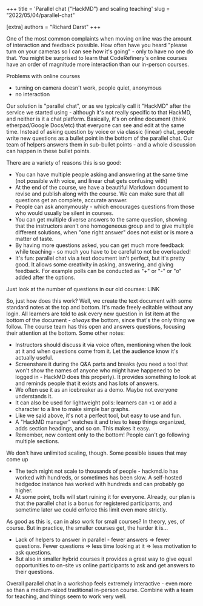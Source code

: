 +++
title = 'Parallel chat ("HackMD") and scaling teaching'
slug = "2022/05/04/parallel-chat"

[extra]
authors = "Richard Darst"
+++

One of the most common complaints when moving online was the amount of
interaction and feedback possible.  How often have you heard "please
turn on your cameras so I can see how it's going" - only to have no
one do that.  You might be surprised to learn that CodeRefinery's
online courses have an order of magnitude more interaction than our
in-person courses.

Problems with online courses
* turning on camera doesn't work, people quiet, anonymous
* no interaction

Our solution is "parallel chat", or as we typically call it "HackMD"
after the service we started using - although it's not really specific
to that HackMD, and neither is it a chat platform. Basically, it's on online document (think
etherpad/Google Docs/etc) that everyone can see and edit at the same
time.  Instead of asking question by voice or via classic (linear) chat,
people write new questions as a bullet point in the bottom of the
parallel chat.  Our team of helpers answers them in sub-bullet
points - and a whole discussion can happen in these bullet points.

There are a variety of reasons this is so good:
* You can have multiple people asking and answering at the same time
  (not possible with voice, and linear chat gets confusing with)
* At the end of the course, we have a beautiful Markdown document to
  revise and publish along with the course.  We can make sure that all
  questions get an complete, accurate answer.
* People can ask anonymously - which encourages questions from those
  who would usually be silent in courses.
* You can get multiple diverse answers to the same question, showing
  that the instructors aren't one homogeneous group and to give multiple different solutions, when "one right answer" does not exist or is more a matter of taste.
* By having more questions asked, you can get much more feedback while
  teaching - so much you have to be careful to not be overloaded!
* It's fun: parallel chat via a text document isn't perfect, but it's
  pretty good.  It allows some creativity in asking, answering, and
  giving feedback.
For example polls can be conducted as "+" or "-" or "o" added after the options.

Just look at the number of questions in our old courses: LINK

So, just how does this work?  Well, we create the text document with
some standard notes at the top and bottom.  It's made freely editable
without any login.  All learners are told to ask every new question in
list item at the bottom of the document - *always* the bottom, since
that's the only thing we follow.  The course team has this open and
answers questions, focusing their attention at the bottom.  Some other
notes:
* Instructors should discuss it via voice often, mentioning when the
  look at it and when questions come from it.  Let the audience know
  it's actually useful.
* Screenshare it during the Q&A parts and breaks (you need a tool that
  won't show the names of anyone who might have happened to be logged
  in - HackMD does this properly).  It provides something to look at
  and reminds people that it exists and has lots of answers.
* We often use it as an icebreaker as a demo.  Maybe not everyone
  understands it.
* It can also be used for lightweight polls: learners can `+1` or add
  a character to a line to make simple bar graphs.
* Like we said above, it's not a perfect tool, but easy to use and fun.
* A "HackMD manager" watches it and tries to keep things organized,
  adds section headings, and so on.  This makes it easy.
* Remember, new content only to the bottom!  People can't go following
  multiple sections.

We don't have unlimited scaling, though.  Some possible issues that
may come up
* The tech might not scale to thousands of people - hackmd.io has
  worked with hundreds, or sometimes has been slow.  A self-hosted
  hedgedoc instance has worked with hundreds and can probably go
  higher.
* At some point, trolls will start ruining it for everyone.  Already,
  our plan is that the parallel chat is a bonus for registered
  participants, and sometime later we could enforce this limit even
  more strictly.

As good as this is, can in also work for small courses?  In theory,
yes, of course.  But in practice, the smaller courses get, the harder
it is...
* Lack of helpers to answer in parallel - fewer answers ⇒ fewer
  questions.  Fewer questions ⇒ less time looking at it ⇒ less
  motivation to ask questions.
* But also in smaller hybrid courses it provides a great way to give equal opportunities to on-site vs online participants to ask and get answers to their questions.

Overall parallel chat in a workshop feels extremely interactive - even
more so than a medium-sized traditional in-person course.  Combine
with a team for teaching, and things seem to work very well.
